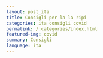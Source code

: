 ```yaml
---
layout: post_ita
title: Consigli per la la ripi
categories: ita consigli covid
permalink: /:categories/index.html
featured-img: covid
summary: Consigli 
language: ita
---
```



